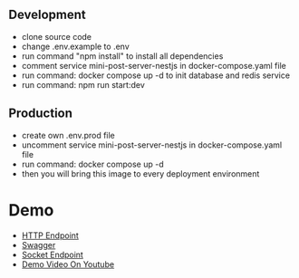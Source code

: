 ## Development
- clone source code
- change .env.example to .env
- run command "npm install" to install all dependencies
- comment service mini-post-server-nestjs in docker-compose.yaml file
- run command: docker compose up -d to init database and redis service
- run command: npm run start:dev

## Production
- create own .env.prod file
- uncomment service mini-post-server-nestjs in docker-compose.yaml file
- run command: docker compose up -d
- then you will bring this image to every deployment environment

# Demo
- [HTTP Endpoint ](https://mini-post-api.vs-blog.tech/)
- [Swagger](https://mini-post-api.vs-blog.tech/swagger)
- [Socket Endpoint](wss://mini-post-socket.vs-blog.tech/chat)
- [Demo Video On Youtube](https://www.youtube.com/watch?v=VvWiES2GC6Y)

